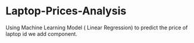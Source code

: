 # Laptop-Prices-Analysis
Using Machine Learning Model ( Linear Regression) to predict the price of laptop id we add component.

